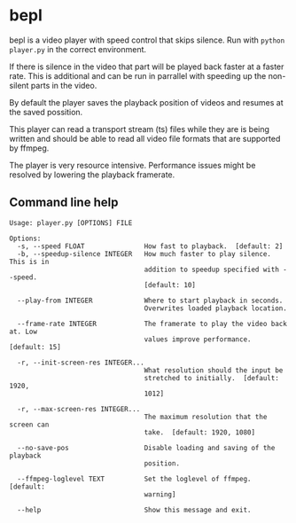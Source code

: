 # bepl
bepl is a video player with speed control that skips silence. Run with ```python player.py``` in the correct environment.

If there is silence in the video that part will be played back faster at a faster rate. This is additional and can be run in parrallel with speeding up the non-silent parts in the video.

By default the player saves the playback position of videos and resumes at the saved possition.

This player can read a transport stream (ts) files while they are is being written and should be able to read all video file formats that are supported by ffmpeg.

The player is very resource intensive. Performance issues might be resolved by lowering the playback framerate.

## Command line help
```
Usage: player.py [OPTIONS] FILE

Options:
  -s, --speed FLOAT               How fast to playback.  [default: 2]
  -b, --speedup-silence INTEGER   How much faster to play silence. This is in
                                  addition to speedup specified with --speed.
                                  [default: 10]

  --play-from INTEGER             Where to start playback in seconds.
                                  Overwrites loaded playback location.

  --frame-rate INTEGER            The framerate to play the video back at. Low
                                  values improve performance.  [default: 15]

  -r, --init-screen-res INTEGER...
                                  What resolution should the input be
                                  stretched to initially.  [default: 1920,
                                  1012]

  -r, --max-screen-res INTEGER...
                                  The maximum resolution that the screen can
                                  take.  [default: 1920, 1080]

  --no-save-pos                   Disable loading and saving of the playback
                                  position.

  --ffmpeg-loglevel TEXT          Set the loglevel of ffmpeg.  [default:
                                  warning]

  --help                          Show this message and exit.
```
